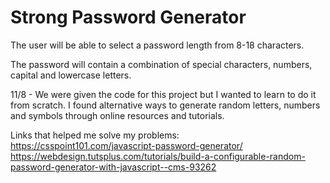 # Strong Password Generator

The user will be able to select a password length from 8-18 characters.

The password will contain a combination of special characters, numbers, capital and lowercase letters.

11/8 - We were given the code for this project but I wanted to learn to do it from scratch. I found alternative ways to generate random letters, numbers and symbols through online resources and tutorials.

Links that helped me solve my problems:
https://csspoint101.com/javascript-password-generator/
https://webdesign.tutsplus.com/tutorials/build-a-configurable-random-password-generator-with-javascript--cms-93262